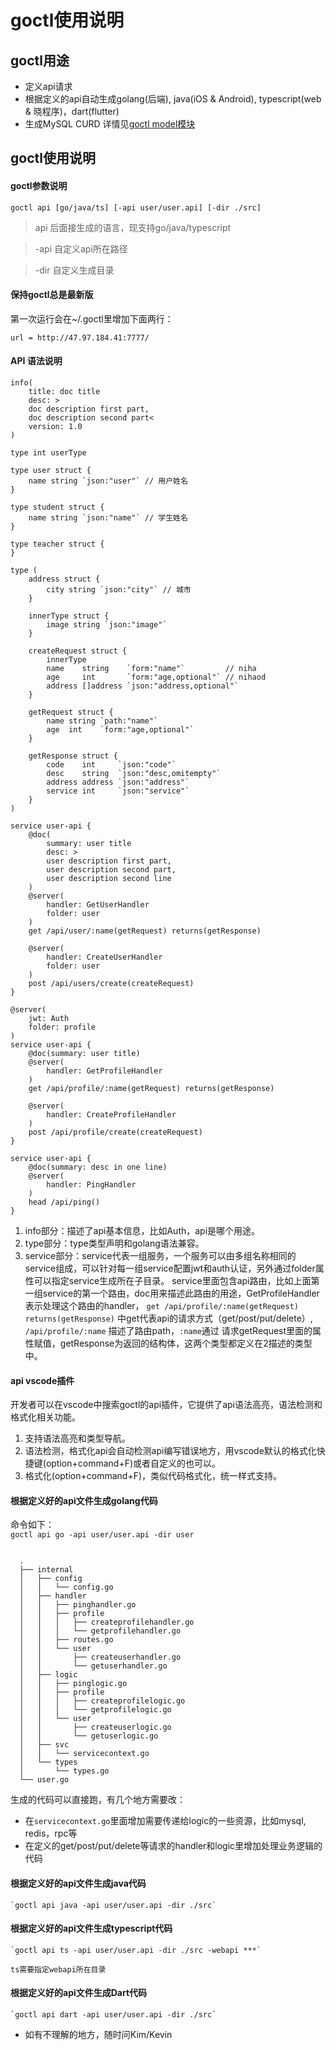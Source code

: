 # goctl使用说明

## goctl用途
* 定义api请求
* 根据定义的api自动生成golang(后端), java(iOS & Android), typescript(web & 晓程序)，dart(flutter)
* 生成MySQL CURD 详情见[goctl model模块](https://github.com/gofaith/go-zero/tools/goctl/model)
## goctl使用说明
#### goctl参数说明

  `goctl api [go/java/ts] [-api user/user.api] [-dir ./src]`
  
  > api 后面接生成的语言，现支持go/java/typescript
  
  > -api 自定义api所在路径
  
  > -dir 自定义生成目录
  
#### 保持goctl总是最新版

  第一次运行会在~/.goctl里增加下面两行：

  ```
  url = http://47.97.184.41:7777/
  ```

#### API 语法说明

```
info(
    title: doc title
    desc: >
    doc description first part,
    doc description second part<
    version: 1.0
)

type int userType

type user struct {
	name string `json:"user"` // 用户姓名
}

type student struct {
	name string `json:"name"` // 学生姓名
}

type teacher struct {
}

type (
	address struct {
		city string `json:"city"` // 城市
	}

	innerType struct {
		image string `json:"image"`
	}

	createRequest struct {
		innerType
		name    string    `form:"name"`         // niha
		age     int       `form:"age,optional"` // nihaod
		address []address `json:"address,optional"`
	}

	getRequest struct {
		name string `path:"name"`
		age  int    `form:"age,optional"`
	}

	getResponse struct {
		code    int     `json:"code"`
		desc    string  `json:"desc,omitempty"`
		address address `json:"address"`
		service int     `json:"service"`
	}
)

service user-api {
    @doc(
        summary: user title
        desc: >
        user description first part,
        user description second part,
        user description second line
    )
    @server(
        handler: GetUserHandler
        folder: user
    )
    get /api/user/:name(getRequest) returns(getResponse)

    @server(
        handler: CreateUserHandler
        folder: user
    )
    post /api/users/create(createRequest)
}

@server(
    jwt: Auth
    folder: profile
)
service user-api {
    @doc(summary: user title)
    @server(
        handler: GetProfileHandler
    )
    get /api/profile/:name(getRequest) returns(getResponse)

    @server(
        handler: CreateProfileHandler
    )
    post /api/profile/create(createRequest)
}

service user-api {
    @doc(summary: desc in one line)
    @server(
        handler: PingHandler
    )
    head /api/ping()
}
```
1. info部分：描述了api基本信息，比如Auth，api是哪个用途。
2. type部分：type类型声明和golang语法兼容。
3. service部分：service代表一组服务，一个服务可以由多组名称相同的service组成，可以针对每一组service配置jwt和auth认证，另外通过folder属性可以指定service生成所在子目录。
   service里面包含api路由，比如上面第一组service的第一个路由，doc用来描述此路由的用途，GetProfileHandler表示处理这个路由的handler，
   `get /api/profile/:name(getRequest) returns(getResponse)` 中get代表api的请求方式（get/post/put/delete）, `/api/profile/:name` 描述了路由path，`:name`通过
   请求getRequest里面的属性赋值，getResponse为返回的结构体，这两个类型都定义在2描述的类型中。

#### api vscode插件
开发者可以在vscode中搜索goctl的api插件，它提供了api语法高亮，语法检测和格式化相关功能。

 1. 支持语法高亮和类型导航。
 2. 语法检测，格式化api会自动检测api编写错误地方，用vscode默认的格式化快捷键(option+command+F)或者自定义的也可以。
 3. 格式化(option+command+F)，类似代码格式化，统一样式支持。

#### 根据定义好的api文件生成golang代码

  命令如下：  
  `goctl api go -api user/user.api -dir user`

  ```

	.
    ├── internal
    │   ├── config
    │   │   └── config.go
    │   ├── handler
    │   │   ├── pinghandler.go
    │   │   ├── profile
    │   │   │   ├── createprofilehandler.go
    │   │   │   └── getprofilehandler.go
    │   │   ├── routes.go
    │   │   └── user
    │   │       ├── createuserhandler.go
    │   │       └── getuserhandler.go
    │   ├── logic
    │   │   ├── pinglogic.go
    │   │   ├── profile
    │   │   │   ├── createprofilelogic.go
    │   │   │   └── getprofilelogic.go
    │   │   └── user
    │   │       ├── createuserlogic.go
    │   │       └── getuserlogic.go
    │   ├── svc
    │   │   └── servicecontext.go
    │   └── types
    │       └── types.go
    └── user.go

  ```
  生成的代码可以直接跑，有几个地方需要改：
  
  * 在`servicecontext.go`里面增加需要传递给logic的一些资源，比如mysql, redis，rpc等
  * 在定义的get/post/put/delete等请求的handler和logic里增加处理业务逻辑的代码

#### 根据定义好的api文件生成java代码
	`goctl api java -api user/user.api -dir ./src`

#### 根据定义好的api文件生成typescript代码
	`goctl api ts -api user/user.api -dir ./src -webapi ***`

	ts需要指定webapi所在目录
	
#### 根据定义好的api文件生成Dart代码
	`goctl api dart -api user/user.api -dir ./src`
 
* 如有不理解的地方，随时问Kim/Kevin